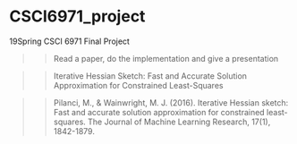 # CSCI6971_project

19Spring CSCI 6971 Final Project

>>Read a paper, do the implementation and give a presentation

>>Iterative Hessian Sketch: Fast and Accurate Solution Approximation for Constrained Least-Squares

>>Pilanci, M., & Wainwright, M. J. (2016). Iterative Hessian sketch: Fast and accurate solution approximation for constrained least-squares. The Journal of Machine Learning Research, 17(1), 1842-1879.
